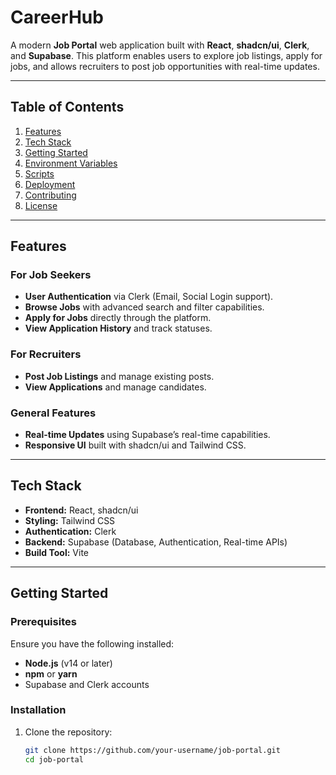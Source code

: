 # CareerHub  

A modern **Job Portal** web application built with **React**, **shadcn/ui**, **Clerk**, and **Supabase**. This platform enables users to explore job listings, apply for jobs, and allows recruiters to post job opportunities with real-time updates.

---

## Table of Contents  
1. [Features](#features)  
2. [Tech Stack](#tech-stack)  
3. [Getting Started](#getting-started)  
4. [Environment Variables](#environment-variables)  
5. [Scripts](#scripts)  
6. [Deployment](#deployment)  
7. [Contributing](#contributing)  
8. [License](#license)  

---

## Features  

### For Job Seekers  
- **User Authentication** via Clerk (Email, Social Login support).  
- **Browse Jobs** with advanced search and filter capabilities.  
- **Apply for Jobs** directly through the platform.  
- **View Application History** and track statuses.

### For Recruiters  
- **Post Job Listings** and manage existing posts.  
- **View Applications** and manage candidates.  

### General Features  
- **Real-time Updates** using Supabase’s real-time capabilities.  
- **Responsive UI** built with shadcn/ui and Tailwind CSS.  

---

## Tech Stack  
- **Frontend:** React, shadcn/ui  
- **Styling:** Tailwind CSS  
- **Authentication:** Clerk  
- **Backend:** Supabase (Database, Authentication, Real-time APIs)  
- **Build Tool:** Vite  

---

## Getting Started  

### Prerequisites  
Ensure you have the following installed:  
- **Node.js** (v14 or later)  
- **npm** or **yarn**  
- Supabase and Clerk accounts  

### Installation  

1. Clone the repository:  
   ```bash  
   git clone https://github.com/your-username/job-portal.git  
   cd job-portal  
